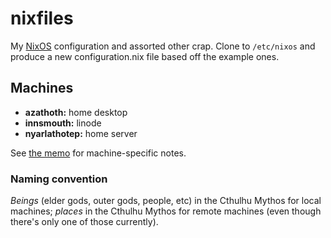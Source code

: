 nixfiles
========

My [NixOS][] configuration and assorted other crap. Clone to `/etc/nixos` and produce a new
configuration.nix file based off the example ones.

[NixOS]: https://nixos.org


Machines
--------

- **azathoth:**     home desktop
- **innsmouth:**    linode
- **nyarlathotep:** home server

See [the memo](https://memo.barrucadu.co.uk/machines.html) for machine-specific notes.

### Naming convention

*Beings* (elder gods, outer gods, people, etc) in the Cthulhu Mythos for local machines; *places* in
the Cthulhu Mythos for remote machines (even though there's only one of those currently).
